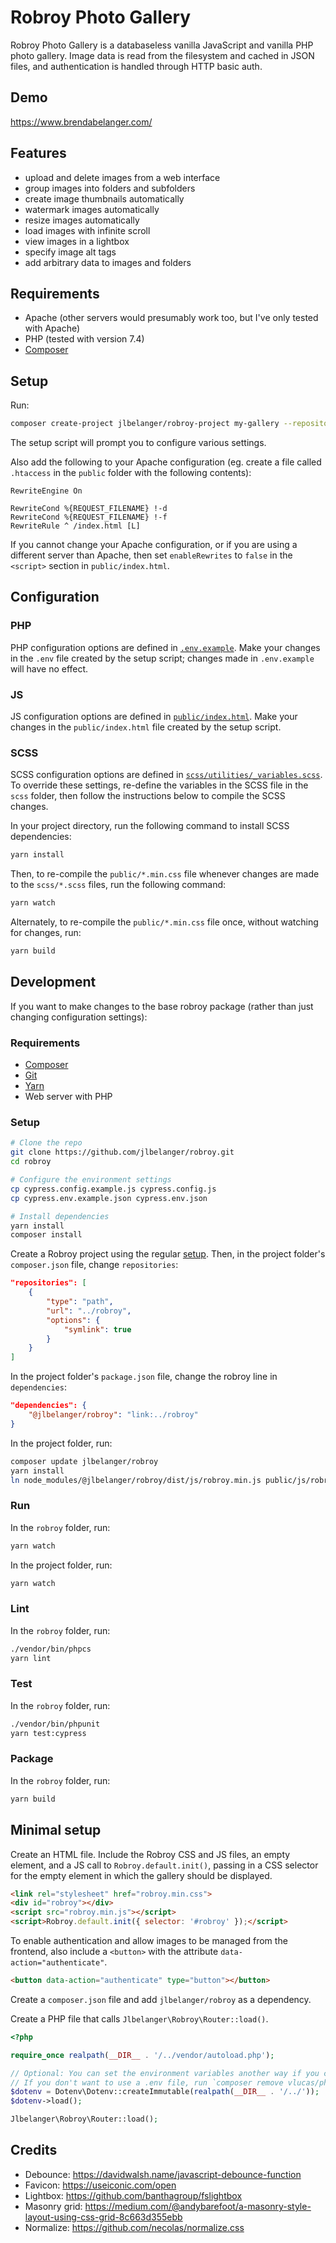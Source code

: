 # Robroy Photo Gallery

Robroy Photo Gallery is a databaseless vanilla JavaScript and vanilla PHP photo gallery. Image data is read from the filesystem and cached in JSON files, and authentication is handled through HTTP basic auth.

## Demo

https://www.brendabelanger.com/

## Features

- upload and delete images from a web interface
- group images into folders and subfolders
- create image thumbnails automatically
- watermark images automatically
- resize images automatically
- load images with infinite scroll
- view images in a lightbox
- specify image alt tags
- add arbitrary data to images and folders

## Requirements

- Apache (other servers would presumably work too, but I've only tested with Apache)
- PHP (tested with version 7.4)
- [Composer](https://getcomposer.org/)

## Setup

Run:

``` bash
composer create-project jlbelanger/robroy-project my-gallery --repository '{"type":"vcs","url":"git@github.com:jlbelanger/robroy-project.git"}' --stability dev
```

The setup script will prompt you to configure various settings.

Also add the following to your Apache configuration (eg. create a file called `.htaccess` in the `public` folder with the following contents):

```
RewriteEngine On

RewriteCond %{REQUEST_FILENAME} !-d
RewriteCond %{REQUEST_FILENAME} !-f
RewriteRule ^ /index.html [L]
```

If you cannot change your Apache configuration, or if you are using a different server than Apache, then set `enableRewrites` to `false` in the `<script>` section in `public/index.html`.

## Configuration

### PHP

PHP configuration options are defined in [`.env.example`](https://github.com/jlbelanger/robroy-project/blob/main/.env.example). Make your changes in the `.env` file created by the setup script; changes made in `.env.example` will have no effect.

### JS

JS configuration options are defined in [`public/index.html`](https://github.com/jlbelanger/robroy-project/blob/main/public/index.html). Make your changes in the `public/index.html` file created by the setup script.

### SCSS

SCSS configuration options are defined in [`scss/utilities/_variables.scss`](https://github.com/jlbelanger/robroy/blob/main/scss/utilities/_variables.scss). To override these settings, re-define the variables in the SCSS file in the `scss` folder, then follow the instructions below to compile the SCSS changes.

In your project directory, run the following command to install SCSS dependencies:

``` bash
yarn install
```

Then, to re-compile the `public/*.min.css` file whenever changes are made to the `scss/*.scss` files, run the following command:

``` bash
yarn watch
```

Alternately, to re-compile the `public/*.min.css` file once, without watching for changes, run:

``` bash
yarn build
```

## Development

If you want to make changes to the base robroy package (rather than just changing configuration settings):

### Requirements

- [Composer](https://getcomposer.org/)
- [Git](https://git-scm.com/)
- [Yarn](https://classic.yarnpkg.com/en/docs/install)
- Web server with PHP

### Setup

``` bash
# Clone the repo
git clone https://github.com/jlbelanger/robroy.git
cd robroy

# Configure the environment settings
cp cypress.config.example.js cypress.config.js
cp cypress.env.example.json cypress.env.json

# Install dependencies
yarn install
composer install
```

Create a Robroy project using the regular [setup](#setup). Then, in the project folder's `composer.json` file, change `repositories`:

``` json
"repositories": [
	{
		"type": "path",
		"url": "../robroy",
		"options": {
			"symlink": true
		}
	}
]
```

In the project folder's `package.json` file, change the robroy line in `dependencies`:

``` json
"dependencies": {
	"@jlbelanger/robroy": "link:../robroy"
}
```

In the project folder, run:

``` bash
composer update jlbelanger/robroy
yarn install
ln node_modules/@jlbelanger/robroy/dist/js/robroy.min.js public/js/robroy.min.js
```

### Run

In the `robroy` folder, run:

``` bash
yarn watch
```

In the project folder, run:

``` bash
yarn watch
```

### Lint

In the `robroy` folder, run:

``` bash
./vendor/bin/phpcs
yarn lint
```

### Test

In the `robroy` folder, run:

``` bash
./vendor/bin/phpunit
yarn test:cypress
```

### Package

In the `robroy` folder, run:

``` bash
yarn build
```

## Minimal setup

Create an HTML file. Include the Robroy CSS and JS files, an empty element, and a JS call to `Robroy.default.init()`, passing in a CSS selector for the empty element in which the gallery should be displayed.

``` html
<link rel="stylesheet" href="robroy.min.css">
<div id="robroy"></div>
<script src="robroy.min.js"></script>
<script>Robroy.default.init({ selector: '#robroy' });</script>
```

To enable authentication and allow images to be managed from the frontend, also include a `<button>` with the attribute `data-action="authenticate"`.

``` html
<button data-action="authenticate" type="button"></button>
```

Create a `composer.json` file and add `jlbelanger/robroy` as a dependency.

Create a PHP file that calls `Jlbelanger\Robroy\Router::load()`.

``` php
<?php

require_once realpath(__DIR__ . '/../vendor/autoload.php');

// Optional: You can set the environment variables another way if you choose.
// If you don't want to use a .env file, run `composer remove vlucas/phpdotenv` and remove the two lines below.
$dotenv = Dotenv\Dotenv::createImmutable(realpath(__DIR__ . '/../'));
$dotenv->load();

Jlbelanger\Robroy\Router::load();
```

## Credits

- Debounce: https://davidwalsh.name/javascript-debounce-function
- Favicon: https://useiconic.com/open
- Lightbox: https://github.com/banthagroup/fslightbox
- Masonry grid: https://medium.com/@andybarefoot/a-masonry-style-layout-using-css-grid-8c663d355ebb
- Normalize: https://github.com/necolas/normalize.css
